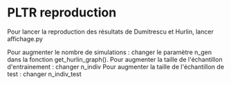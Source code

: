 # PLTR reproduction

Pour lancer la reproduction des résultats de Dumitrescu et Hurlin, lancer affichage.py

Pour augmenter le nombre de simulations : changer le paramètre n_gen dans la fonction get_hurlin_graph().
Pour augmenter la taille de l'échantillon d'entrainement : changer n_indiv 
Pour augmenter la taille de l'échantillon de test : changer n_indiv_test